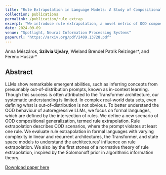 ```yaml
---
title: "Rule Extrapolation in Language Models: A Study of Compositional Generalization on OOD Prompts"
collection: publications
permalink: /publication/rule_extrap
excerpt: "We introduce rule extrapolation, a novel metric of OOD compositional generalisation on formal languages, and evaluate it on several AR Language model architectures. We also propose a normative model to explain OOD behaviour via simplicity bias."
date: 2024-09-09
venue: "Spotlight, Neural Information Processing Systems"
paperurl: "https://arxiv.org/pdf/2409.13728.pdf"
---
```

Anna Mészáros, **Szilvia Ujváry**, Wieland Brendel Patrik Reizinger\*, and
Ferenc Huszár\*

## Abstract
LLMs show remarkable emergent abilities, such as inferring concepts from presumably out-of-distribution prompts, known as in-context learning. Though this success is often attributed to the Transformer architecture, our systematic understanding is limited. In complex real-world data sets, even defining what is out-of-distribution is not obvious. To better understand the OOD behaviour of autoregressive LLMs, we focus on formal languages, which are defined by the intersection of rules. We define a new scenario of OOD compositional generalization, termed rule extrapolation. Rule extrapolation describes OOD scenarios, where the prompt violates at least one rule. We evaluate rule extrapolation in formal languages with varying complexity in linear and recurrent architectures, the Transformer, and state space models to understand the architectures’ influence on rule extrapolation. We also lay the first stones of a normative theory of rule extrapolation, inspired by the Solomonoff prior in algorithmic information theory.

[Download paper here](https://arxiv.org/pdf/2409.13728.pdf)
